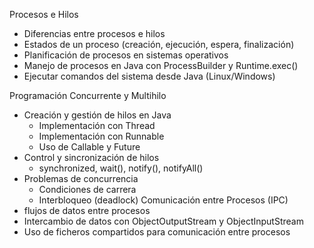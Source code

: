 Procesos e Hilos 
- Diferencias entre procesos e hilos
- Estados de un proceso (creación, ejecución, espera, finalización)
- Planificación de procesos en sistemas operativos
- Manejo de procesos en Java con ProcessBuilder y Runtime.exec()
- Ejecutar comandos del sistema desde Java (Linux/Windows)

Programación Concurrente y Multihilo
- Creación y gestión de hilos en Java
  - Implementación con Thread
  - Implementación con Runnable
  - Uso de Callable y Future
- Control y sincronización de hilos
  - synchronized, wait(), notify(), notifyAll()
- Problemas de concurrencia
  - Condiciones de carrera
  - Interbloqueo (deadlock)
Comunicación entre Procesos (IPC)
- flujos de datos entre procesos
- Intercambio de datos con ObjectOutputStream y ObjectInputStream
- Uso de ficheros compartidos para comunicación entre procesos
